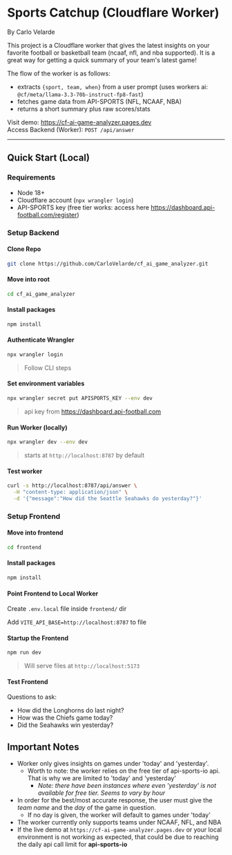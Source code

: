 # Sports Catchup (Cloudflare Worker)

By Carlo Velarde

This project is a Cloudflare worker that gives the latest insights on your favorite football or basketball team (ncaaf, nfl, and nba supported). It is a great way for getting a quick summary of your team's latest game!

The flow of the worker is as follows:

- extracts `{sport, team, when}` from a user prompt (uses workers ai: `@cf/meta/llama-3.3-70b-instruct-fp8-fast`)
- fetches game data from API-SPORTS (NFL, NCAAF, NBA)
- returns a short summary plus raw scores/stats

Visit demo: https://cf-ai-game-analyzer.pages.dev  
Access Backend (Worker): `POST /api/answer`

---

## Quick Start (Local)

### Requirements

- Node 18+
- Cloudflare account (`npx wrangler login`)
- API-SPORTS key (free tier works: access here https://dashboard.api-football.com/register)

### Setup Backend

#### Clone Repo

```bash
git clone https://github.com/CarloVelarde/cf_ai_game_analyzer.git
```

#### Move into root

```bash
cd cf_ai_game_analyzer
```

#### Install packages

```bash
npm install
```

#### Authenticate Wrangler

```bash
npx wrangler login
```

> Follow CLI steps

#### Set environment variables

```bash
npx wrangler secret put APISPORTS_KEY --env dev
```

> api key from https://dashboard.api-football.com

#### Run Worker (locally)

```bash
npx wrangler dev --env dev
```

> starts at `http://localhost:8787` by default

#### Test worker

```bash
curl -s http://localhost:8787/api/answer \
  -H "content-type: application/json" \
  -d '{"message":"How did the Seattle Seahawks do yesterday?"}'

```

### Setup Frontend

#### Move into frontend

```bash
cd frontend
```

#### Install packages

```bash
npm install
```

#### Point Frontend to Local Worker

Create `.env.local` file inside `frontend/` dir

Add `VITE_API_BASE=http://localhost:8787` to file

#### Startup the Frontend

```bash
npm run dev
```

> Will serve files at `http://localhost:5173`

#### Test Frontend

Questions to ask:

- How did the Longhorns do last night?
- How was the Chiefs game today?
- Did the Seahawks win yesterday?

## Important Notes

- Worker only gives insights on games under 'today' and 'yesterday'.
  - Worth to note: the worker relies on the free tier of api-sports-io api. That is why we are limited to 'today' and 'yesterday'
    - _Note: there have been instances where even 'yesterday' is not available for free tier. Seems to vary by hour_
- In order for the best/most accurate response, the user must give the _team name_ and the _day_ of the game in question.
  - If no day is given, the worker will default to games under 'today'
- The worker currently only supports teams under NCAAF, NFL, and NBA
- If the live demo at `https://cf-ai-game-analyzer.pages.dev` or your local environment is not working as expected, that could be due to reaching the daily api call limit for **api-sports-io**
